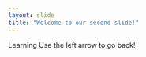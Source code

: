```yaml
---
layout: slide
title: "Welcome to our second slide!"
---
```

Learning
Use the left arrow to go back!